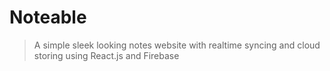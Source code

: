 # Noteable

> A simple sleek looking notes website with realtime syncing and cloud storing using React.js and Firebase
